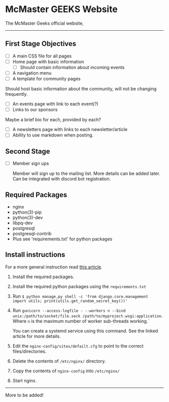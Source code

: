 # McMaster GEEKS Website

The McMaster Geeks official website,

---
## First Stage Objectives
 - [ ] A main CSS file for all pages
 - [ ] Home page with basic information
   - [ ] Should contain information about incoming events
 - [ ] A navigation menu
 - [ ] A template for community pages

 Should host basic information about the community, will not be changing frequently.

 - [ ] An events page with link to each event(?)
 - [ ] Links to our sponsors

 Maybe a brief bio for each, provided by each?

 - [ ] A newsletters page with links to each newsletter/article
 - [ ] Ability to use markdown when posting.
 
## Second Stage

 - [ ] Member sign ups

   Member will sign up to the mailing list. More details can be added later. Can be integrated with discord bot registration.

## Required Packages

 - nginx
 - python(3)-pip
 - python(3)-dev
 - libpq-dev
 - postgresql
 - postgresql-contrib
 - Plus see 'requirements.txt' for python packages

## Install instructions

 For a more general instruction read [this article](https://www.digitalocean.com/community/tutorials/how-to-set-up-django-with-postgres-nginx-and-gunicorn-on-ubuntu-16-04).
 
 1. Install the required packages.
 2. Install the required python packages using the `requirements.txt`
 3. Run `$ python manage.py shell -c 'from django.core.management import utils; print(utils.get_random_secret_key())'`
 4. Run `gunicorn --access-logfile - --workers n --bind unix:/path/to/socket/file.sock /path/to/myproject.wsgi:application`. Where `n` is the maximum number of worker sub-threads working.`
 
     You can create a systemd service using this command. See the linked article for more details.
     
 5. Edit the `nginx-config/sites/defailt.cfg`  to point to the correct files/directories.
 6. Delete the contents of `/etc/nginx/` directory.
 7. Copy the contents of `nginx-config` into `/etc/nginx/`
 8. Start nginx.

---

More to be added!
